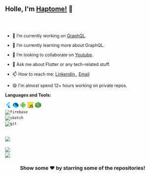 ## Holle, I'm [Haptome!](https://pawan.live) 👋

<!-- <p align="left"> <img src="https://komarev.com/ghpvc/?username=haptome&label=Views&color=blue&style=plastic" alt="haptome" /> </p> -->



<br/>
<br/>


- 🔭 I’m currently working on [GraphQL](https://graphql.org).
- 🌱 I’m currently learning more about GraphQL.
- 👯 I’m looking to collaborate on [Youtube]().

- 💬 Ask me about Flutter or any tech-related stuff.
- 📫 How to reach me: [Linkendin ](https://www.linkedin.com/in/habtmichael-hadush-26104717b/) , [Email](haptome2@icloud.com)
- 😄 I'm almost spend 12+ hours working on private repos.





**Languages and Tools:**  

<code><img height="20" src="https://raw.githubusercontent.com/github/explore/80688e429a7d4ef2fca1e82350fe8e3517d3494d/topics/flutter/flutter.png"></code>
<code><img height="20" src="https://raw.githubusercontent.com/github/explore/80688e429a7d4ef2fca1e82350fe8e3517d3494d/topics/dart/dart.png"></code>
<code><img height="20" src="https://raw.githubusercontent.com/github/explore/80688e429a7d4ef2fca1e82350fe8e3517d3494d/topics/android/android.png"></code>
<code><img height="20" src="https://raw.githubusercontent.com/github/explore/80688e429a7d4ef2fca1e82350fe8e3517d3494d/topics/javascript/javascript.png"></code>
<code><img height="20" src="https://raw.githubusercontent.com/github/explore/80688e429a7d4ef2fca1e82350fe8e3517d3494d/topics/nodejs/nodejs.png" width="22" height="22">
<img src="https://www.vectorlogo.zone/logos/firebase/firebase-icon.svg" alt="firebase" width="22" height="22"/>
<img src="https://www.vectorlogo.zone/logos/sketchapp/sketchapp-icon.svg" alt="sketch" width="22" height="22"/>
<img src="https://www.vectorlogo.zone/logos/git-scm/git-scm-icon.svg" alt="git" width="22" height="22"/>
</code>    

<br>

<a href="https://github.com/haptome">
  <img align="center" src="https://github-readme-stats.vercel.app/api/top-langs/?username=haptome&count_private=true&theme=light&hide_langs_below=1" />
</a>
<br>
<a href="https://github.com/haptome">
 <img align="center" src="https://github-readme-stats.vercel.app/api?username=haptome&&show_icons=true&theme=light&line_height=27" alt=""/>
</a>
<br>
<a href="https://github.com/haptome/dot_navigation_bar">
  <img align="center" src="https://github-readme-stats.vercel.app/api/pin/?username=haptome&repo=dot_navigation_bar&theme=light" />

</a>
<br>
<a href="https://github.com/haptome/search_place_autocomplete">
 <img align="center" src="https://github-readme-stats.vercel.app/api/pin/?username=haptome&repo=search_place_autocomplete&theme=light" />
</a>

<div align="center">

### Show some ❤️ by starring some of the repositories!

</div>

